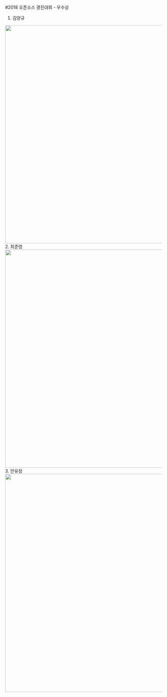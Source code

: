 #2018 오픈소스 경진대회 - 우수상 <br>
1. 김양규
<img width="600" height="700" src="https://user-images.githubusercontent.com/45614978/50391133-3dc5e380-0783-11e9-98b3-f369d20f2608.jpg">
<br>
2. 최준영
<img width="600" height="700" src="https://user-images.githubusercontent.com/45614978/50280307-7d44b500-048f-11e9-9037-2ebfa655f2ce.jpg">
<br>
3. 안유정
<img width="600" height="700" src="https://user-images.githubusercontent.com/45614978/50281790-f1815780-0493-11e9-9e9e-fe8f1b290154.jpg">
<br>


